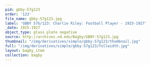 ```yaml
---
pid: gbby-57g123
order: '123'
file_name: gbby-57g123.jpg
label: 'GBBY 57G/123: Charlie Riley: Football Player - 1925-1927'
_date: 1925-1927
object_type: glass plate negative
source: http://archives.nd.edu/Bagby/GBBY-57g123.jpg
thumbnail: "/img/derivatives/simple/gbby-57g123/thumbnail.jpg"
full: "/img/derivatives/simple/gbby-57g123/fullwidth.jpg"
layout: bagby_item
collection: bagby
---
```

